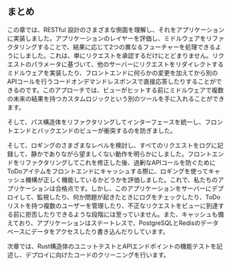 ## まとめ

この章では、RESTful 設計のさまざまな側面を理解し、それをアプリケーションに実装しました。アプリケーションのレイヤーを評価し、ミドルウェアをリファクタリングすることで、結果に応じて2つの異なるフューチャーを処理できるようにしました。これは、単にリクエストを承認するだけにとどまりません。リクエストのパラメータに基づいて、他のサーバーにリクエストをリダイレクトするミドルウェアを実装したり、フロントエンドに何らかの変更を加えてから別のAPIコールを行うコードオンデマンドレスポンスで直接応答したりすることができるのです。このアプローチでは、ビューがヒットする前にミドルウェアで複数の未来の結果を持つカスタムロジックという別のツールを手に入れることができます。

そして、パス構造体をリファクタリングしてインターフェースを統一し、フロントエンドとバックエンドのビューが衝突するのを防ぎました。

そして、ロギングのさまざまなレベルを検討し、すべてのリクエストをログに記録して、静かでありながら望ましくない動作を明らかにしました。フロントエンドをリファクタリングしてこれを修正した後、過剰なAPIコールを防ぐためにToDoアイテムをフロントエンドにキャッシュする際に、ロギングを使ってキャッシュ機構が正しく機能しているかどうかを評価しました。これで、私たちのアプリケーションは合格点です。しかし、このアプリケーションをサーバーにデプロイして、監視したり、何か問題が起きたときにログをチェックしたり、ToDoリストを持つ複数のユーザーを管理したり、不正なリクエストをビューに到達する前に拒否したりできるような段階には至っていません。また、キャッシュも備えており、アプリケーションはステートレスで、PostgreSQLとRedisのデータベースにデータをアクセスしたり書き込んだりしています。

次章では、Rust構造体のユニットテストとAPIエンドポイントの機能テストを記述し、デプロイに向けたコードのクリーニングを行います。
